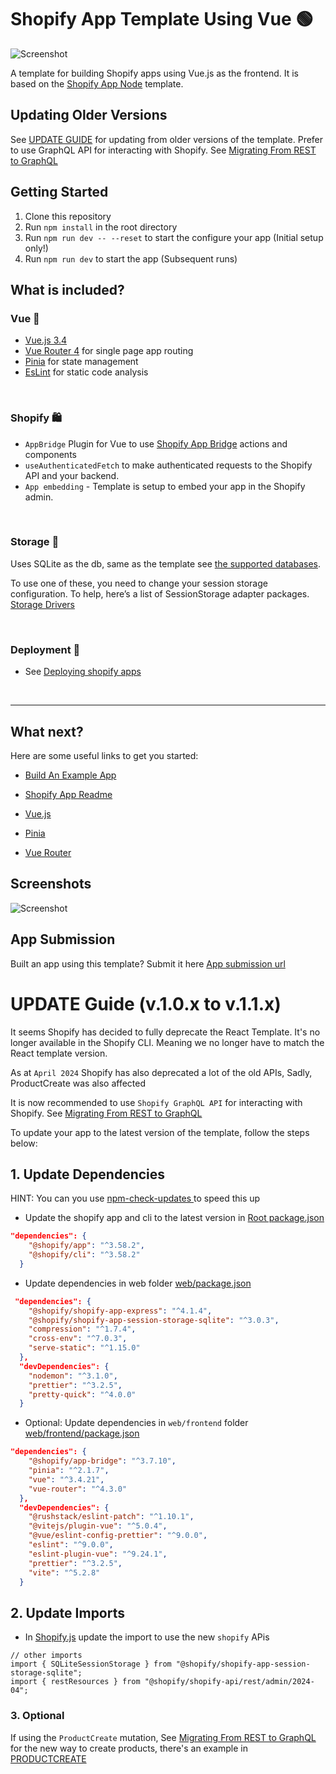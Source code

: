 # Shopify App Template Using Vue 🟢

![Screenshot](https://drive.google.com/uc?id=1VKbiGd09QJ9c_TjpffQ5zasqxVLzqfgc)

A template for building Shopify apps using Vue.js as the frontend. It is based on the [Shopify App Node](https://github.com/Shopify/shopify-app-template-node) template.

## Updating Older Versions 
See [UPDATE GUIDE](#update-guide-v10x-to-v11x) for updating from older versions of the template.
Prefer to use GraphQL API for interacting with Shopify. See [Migrating From REST to GraphQL](https://shopify.dev/docs/api/admin/migrate)

## Getting Started

1. Clone this repository
2. Run `npm install` in the root directory
3. Run `npm run dev -- --reset` to start the configure your app (Initial setup only!)
4. Run `npm run dev` to start the app (Subsequent runs)

## What is included?

### Vue 💚

- [Vue.js 3.4](https://vuejs.org/)
- [Vue Router 4](https://router.vuejs.org/) for single page app routing
- [Pinia](https://pinia.esm.dev/) for state management
- [EsLint](https://eslint.org/) for static code analysis

<br>

### Shopify 🛍

- `AppBridge` Plugin for Vue to use [Shopify App Bridge](https://shopify.dev/tools/app-bridge) actions and components
- `useAuthenticatedFetch` to make authenticated requests to the Shopify API and your backend.
- `App embedding` - Template is setup to embed your app in the Shopify admin.


<br>

### Storage 💽

Uses SQLite as the db, same as the template see [the supported databases](https://github.com/Shopify/shopify-app-template-node#application-storage).

To use one of these, you need to change your session storage configuration. To help, here’s a list of SessionStorage adapter packages. [Storage Drivers](https://github.com/Shopify/shopify-api-js/blob/main/docs/guides/session-storage.md)

<br>

### Deployment 🚀

- See [Deploying shopify apps](https://github.com/Shopify/shopify-app-template-node#deployment)

<br>
<hr>


## What next?

Here are some useful links to get you started:

- [Build An Example App](https://shopify.dev/docs/apps/getting-started/build-app-example)
- [Shopify App Readme](https://github.com/Shopify/shopify-app-template-node#shopify-app-template---node)

- [Vue.js](https://vuejs.org/guide/quick-start.html)
- [Pinia](https://pinia.vuejs.org/introduction.html)
- [Vue Router](https://router.vuejs.org/guide/#html)


## Screenshots
![Screenshot](https://drive.google.com/uc?id=1775c1Bnkow-5w4gEjtGREMoi_xN31t10)

## App Submission
Built an app using this template? Submit it here [App submission url](https://forms.gle/K8VGCqvcvfBRSug58)


# UPDATE Guide (v.1.0.x to v.1.1.x)

It seems Shopify has decided to fully deprecate the React Template. It's no longer available in the Shopify CLI. Meaning we no longer have to match the React template version.

As at `April 2024` Shopify has also deprecated a lot of the old APIs, Sadly, ProductCreate was also affected

It is now recommended to use `Shopify GraphQL API` for interacting with Shopify. See [Migrating From REST to GraphQL](https://shopify.dev/docs/api/admin/migrate)


To update your app to the latest version of the template, follow the steps below:

## 1. Update Dependencies

HINT: You can you use [npm-check-updates
](https://www.npmjs.com/package/npm-check-updates) to speed this up

- Update the shopify app and cli to the latest version in [Root package.json](package.json)

```JSON
"dependencies": {
    "@shopify/app": "^3.58.2",
    "@shopify/cli": "^3.58.2"
  }
```

- Update dependencies in web folder [web/package.json](web/package.json)

```JSON
 "dependencies": {
    "@shopify/shopify-app-express": "^4.1.4",
    "@shopify/shopify-app-session-storage-sqlite": "^3.0.3",
    "compression": "^1.7.4",
    "cross-env": "^7.0.3",
    "serve-static": "^1.15.0"
  },
  "devDependencies": {
    "nodemon": "^3.1.0",
    "prettier": "^3.2.5",
    "pretty-quick": "^4.0.0"
  }
```

- Optional: Update dependencies in `web/frontend` folder [web/frontend/package.json](web/frontend/package.json)

```JSON
"dependencies": {
    "@shopify/app-bridge": "^3.7.10",
    "pinia": "^2.1.7",
    "vue": "^3.4.21",
    "vue-router": "^4.3.0"
  },
  "devDependencies": {
    "@rushstack/eslint-patch": "^1.10.1",
    "@vitejs/plugin-vue": "^5.0.4",
    "@vue/eslint-config-prettier": "^9.0.0",
    "eslint": "^9.0.0",
    "eslint-plugin-vue": "^9.24.1",
    "prettier": "^3.2.5",
    "vite": "^5.2.8"
  }
```


## 2. Update Imports
- In [Shopify.js](./web/shopify.js) update the import to use the new `shopify` APis

```JS
// other imports
import { SQLiteSessionStorage } from "@shopify/shopify-app-session-storage-sqlite";
import { restResources } from "@shopify/shopify-api/rest/admin/2024-04";
```

### 3. Optional
If using the `ProductCreate` mutation, See [Migrating From REST to GraphQL](https://shopify.dev/docs/api/admin/migrate) for the new way to create products, there's an example in [PRODUCTCREATE](./web/product-creator.js)